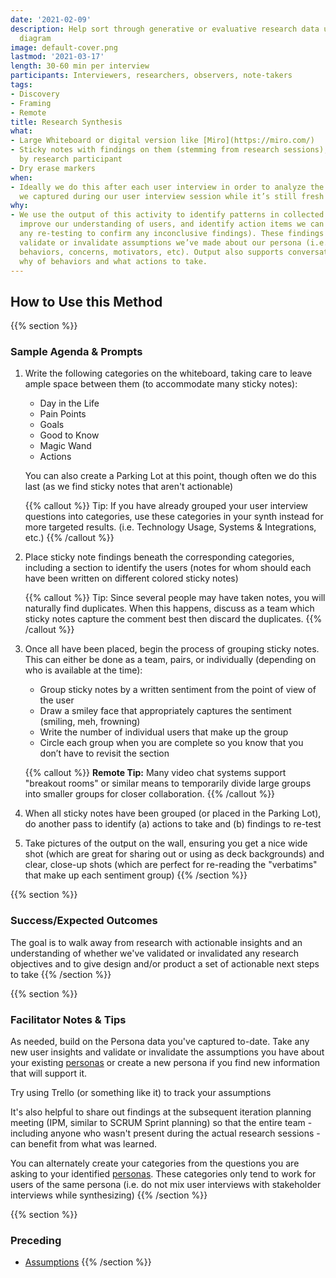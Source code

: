 ```yaml
---
date: '2021-02-09'
description: Help sort through generative or evaluative research data using an affinity
  diagram
image: default-cover.png
lastmod: '2021-03-17'
length: 30-60 min per interview
participants: Interviewers, researchers, observers, note-takers
tags:
- Discovery
- Framing
- Remote
title: Research Synthesis
what:
- Large Whiteboard or digital version like [Miro](https://miro.com/)
- Sticky notes with findings on them (stemming from research sessions), color-coded
  by research participant
- Dry erase markers
when:
- Ideally we do this after each user interview in order to analyze the information
  we captured during our user interview session while it’s still fresh in our minds.
why:
- We use the output of this activity to identify patterns in collected research data,
  improve our understanding of users, and identify action items we can take (including
  any re-testing to confirm any inconclusive findings). These findings can either
  validate or invalidate assumptions we’ve made about our persona (i.e. demographics,
  behaviors, concerns, motivators, etc). Output also supports conversations on the
  why of behaviors and what actions to take.
---
```


## How to Use this Method

{{% section %}}
### Sample Agenda & Prompts
1. Write the following categories on the whiteboard, taking care to leave ample space between them (to accommodate many sticky notes):

   - Day in the Life
   - Pain Points
   - Goals
   - Good to Know
   - Magic Wand
   - Actions

   You can also create a Parking Lot at this point, though often we do this last (as we find sticky notes that aren't actionable)

   {{% callout %}}
   Tip: If you have already grouped your user interview questions into categories, use these categories in your synth instead for more targeted results. (i.e. Technology Usage, Systems & Integrations, etc.)
   {{% /callout %}}
1. Place sticky note findings beneath the corresponding categories, including a section to identify the users (notes for whom should each have been written on different colored sticky notes)

   {{% callout %}}
   Tip: Since several people may have taken notes, you will naturally find duplicates. When this happens, discuss as a team which sticky notes capture the comment best then discard the duplicates.
   {{% /callout %}}
1. Once all have been placed, begin the process of grouping sticky notes. This can either be done as a team, pairs, or individually (depending on who is available at the time):

   - Group sticky notes by a written sentiment from the point of view of the user
   - Draw a smiley face that appropriately captures the sentiment (smiling, meh, frowning)
   - Write the number of individual users that make up the group
   - Circle each group when you are complete so you know that you don’t have to revisit the section
   
   {{% callout %}}
   **Remote Tip:** Many video chat systems support "breakout rooms" or similar means to temporarily divide large groups into smaller groups for closer collaboration. 
   {{% /callout %}}

1. When all sticky notes have been grouped (or placed in the Parking Lot), do another pass to identify (a) actions to take and (b) findings to re-test

1. Take pictures of the output on the wall, ensuring you get a nice wide shot (which are great for sharing out or using as deck backgrounds) and clear, close-up shots (which are perfect for re-reading the "verbatims" that make up each sentiment group)
{{% /section %}}

{{% section %}}
### Success/Expected Outcomes
The goal is to walk away from research with actionable insights and an understanding of whether we've validated or invalidated any research objectives and to give design and/or product a set of actionable next steps to take
{{% /section %}}

{{% section %}}
### Facilitator Notes & Tips

As needed, build on the Persona data you've captured to-date. Take any new user insights and validate or invalidate the assumptions you have about your existing [personas](/practices/personas) or create a new persona if you find new information that will support it.

Try using Trello (or something like it) to track your assumptions

It's also helpful to share out findings at the subsequent iteration planning meeting (IPM, similar to SCRUM Sprint planning) so that the entire team - including anyone who wasn't present during the actual research sessions - can benefit from what was learned.

You can alternately create your categories from the questions you are asking to your identified [personas](/practices/personas). These categories only tend to work for users of the same persona (i.e. do not mix user interviews with stakeholder interviews while synthesizing)
{{% /section %}}

{{% section %}}
### Preceding
- [Assumptions](/practices/assumptions)
{{% /section %}}